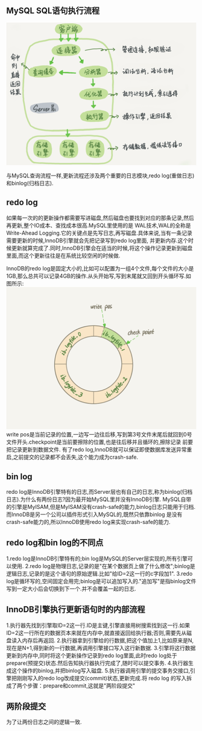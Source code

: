 ## MySQL SQL语句执行流程
![avatar](MySQL的逻辑架构图.png)

与MySQL查询流程一样,更新流程还涉及两个重要的日志模块,redo log(重做日志)和binlog(归档日志).


## redo log
如果每一次的的更新操作都需要写进磁盘,然后磁盘也要找到对应的那条记录,然后再更新,整个IO成本、查找成本很高.MySQL里使用的是
WAL技术,WAL的全称是Write-Ahead Logging.它的关键点是先写日志,再写磁盘.具体来说,当有一条记录需要更新的时候,InnoDB引擎就会先把记录写到redo log里面,
并更新内存.这个时候更新就算完成了.同时,InnoDB引擎会在适当的时候,将这个操作记录更新到磁盘里面,而这个更新往往是在系统比较空闲的时候做.

InnoDB的redo log是固定大小的,比如可以配置为一组4个文件,每个文件的大小是1GB,那么总共可以记录4GB的操作.从头开始写,写到末尾就又回到开头循环写.如图所示:
![avatar](redolog写日志方法图.png)
write pos是当前记录的位置,一边写一边往后移,写到第3号文件末尾后就回到0号文件开头.checkpoint是当前要擦除的位置,也是往后移并且循环的,擦除记录
前要把记录更新到数据文件.
有了redo log,InnoDB就可以保证即使数据库发送异常重启,之前提交的记录都不会丢失,这个能力成为crash-safe.

## bin log
redo log是InnoDB引擎特有的日志,而Server层也有自己的日志,称为binlog(归档日志).为什么有两份日志?因为最开始MySQL里并没有InnoDB引擎.
MySQL自带的引擎是MyISAM,但是MyISAM没有crash-safe的能力,binlog日志只能用于归档.而InnoDB是另一个公司以插件形式引入MySQL的,既然只依靠binlog
是没有crash-safe能力的,所以InnoDB使用redo log来实现crash-safe的能力.

## redo log和bin log的不同点
1.redo log是InnoDB引擎特有的;bin log是MySQL的Server层实现的,所有引擎可以使用.
2.redo log是物理日志,记录的是"在某个数据页上做了什么修改";binlog是逻辑日志,记录的是这个语句的原始逻辑.比如"给ID=2这一行的c字段加1".
3.redo log是循环写的,空间固定会用完;binlog是可以追加写入的."追加写"是指binlog文件写到一定大小后会切换到下一个.并不会覆盖一起的日志.

## InnoDB引擎执行更新语句时的内部流程
1.执行器先找到引擎取ID=2这一行.ID是主键,引擎直接用树搜索找到这一行.如果ID=2这一行所在的数据页本来就在内存中,就直接返回给执行器;否则,需要先从磁盘读入内存后再返回.
2.执行器拿到引擎给的行数据,把这个值加上1,比如原来是N,现在是N+1,得到新的一行数据,再调用引擎接口写入这行新数据.
3.引擎将这行数据更新到内存中,同时将这个更新操作记录到redo log里面,此时redo log处于prepare(预提交)状态.然后告知执行器执行完成了,随时可以提交事务.
4.执行器生成这个操作的binlog,并把binlog写入磁盘.
5.执行器调用引擎的提交事务交接口,引擎把刚刚写入的redo log改成提交(commit)状态,更新完成.将 redo log 的写入拆成了两个步骤：prepare和commit,这就是"两阶段提交"

## 两阶段提交
为了让两份日志之间的逻辑一致.




